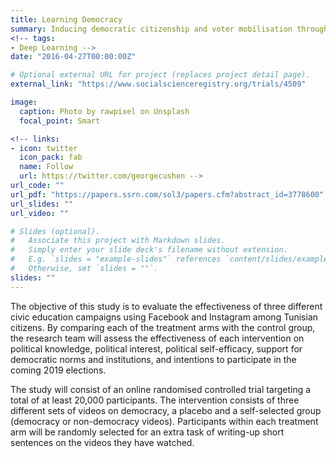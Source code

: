 ```yaml
---
title: Learning Democracy
summary: Inducing democratic citizenship and voter mobilisation through online civic education
<!-- tags:
- Deep Learning -->
date: "2016-04-27T00:00:00Z"

# Optional external URL for project (replaces project detail page).
external_link: "https://www.socialscienceregistry.org/trials/4509"

image:
  caption: Photo by rawpixel on Unsplash
  focal_point: Smart

<!-- links:
- icon: twitter
  icon_pack: fab
  name: Follow
  url: https://twitter.com/georgecushen -->
url_code: ""
url_pdf: "https://papers.ssrn.com/sol3/papers.cfm?abstract_id=3778600"
url_slides: ""
url_video: ""

# Slides (optional).
#   Associate this project with Markdown slides.
#   Simply enter your slide deck's filename without extension.
#   E.g. `slides = "example-slides"` references `content/slides/example-slides.md`.
#   Otherwise, set `slides = ""`.
slides: ""
---
```


The objective of this study is to evaluate the effectiveness of three different civic education campaigns using Facebook and Instagram among Tunisian citizens. By comparing each of the treatment arms with the control group, the research team will assess the effectiveness of each intervention on political knowledge, political interest, political self-efficacy, support for democratic norms and institutions, and intentions to participate in the coming 2019 elections.

The study will consist of an online randomised controlled trial targeting a total of at least 20,000 participants. The intervention consists of three different sets of videos on democracy, a placebo and a self-selected group (democracy or non-democracy videos). Participants within each treatment arm will be randomly selected for an extra task of writing-up short sentences on the videos they have watched.
